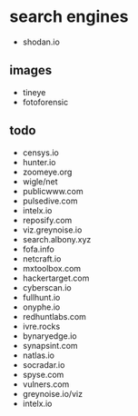 # search engines

- shodan.io

## images
- tineye
- fotoforensic

## todo

- censys.io
- hunter.io
- zoomeye.org
- wigle/net
- publicwww.com
- pulsedive.com
- intelx.io
- reposify.com
- viz.greynoise.io
- search.albony.xyz
- fofa.info
- netcraft.io
- mxtoolbox.com
- hackertarget.com
- cyberscan.io
- fullhunt.io
- onyphe.io
- redhuntlabs.com
- ivre.rocks
- bynaryedge.io
- synapsint.com
- natlas.io
- socradar.io
- spyse.com
- vulners.com
- greynoise.io/viz
- intelx.io


